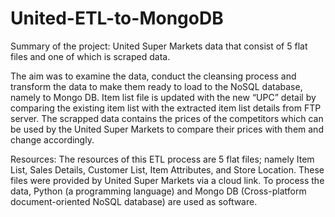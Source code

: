 # United-ETL-to-MongoDB

Summary of the project:
United Super Markets data that consist of 5 flat files and one of which is scraped data.

The aim was to examine the data, conduct the cleansing process and transform the data to make them ready to load to the NoSQL database, namely to Mongo DB. Item list file is updated with the new “UPC” detail by comparing the existing item list with the extracted item list details from FTP server. The scrapped data contains the prices of the competitors which can be used by the United Super Markets to compare their prices with them and change accordingly.

Resources:
The resources of this ETL process are 5 flat files; namely Item List, Sales Details, Customer List, Item Attributes, and Store Location. These files were provided by United Super Markets via a cloud link. To process the data, Python (a programming language) and Mongo DB (Cross-platform document-oriented NoSQL database) are used as software. 
